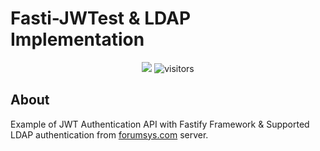 # Fasti-JWTest & LDAP Implementation
<p align="center">
    <a href="https://github.com/NichiNect/fasti-jwtest"><img src="https://img.shields.io/badge/status-updating-brightgreen.svg"></a>
    <img src="https://visitor-badge.laobi.icu/badge?page_id=fasti-jwtest" alt="visitors"/>   
</p>

## About
Example of JWT Authentication API with Fastify Framework & Supported LDAP authentication from [forumsys.com](https://www.forumsys.com/2022/05/10/online-ldap-test-server) server.
